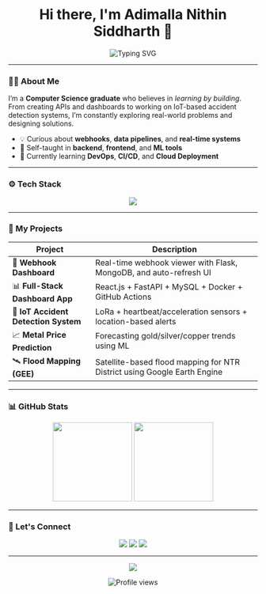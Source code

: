 <h1 align="center">Hi there, I'm Adimalla Nithin Siddharth 👋</h1>

<p align="center">
  <img src="https://readme-typing-svg.demolab.com?font=Fira+Code&duration=3000&pause=1000&color=00F7FF&center=true&vCenter=true&multiline=true&width=700&height=80&lines=Passionate+Developer;CS+Graduate+%7C+Project+Builder;Full-Stack+Developer;Data+Science+Enthusiast;Always+Learning+%26+Building+Cool+Things" alt="Typing SVG" />
</p>

---

### 🧑‍💻 About Me

I’m a **Computer Science graduate** who believes in _learning by building_. From creating APIs and dashboards to working on IoT-based accident detection systems, I’m constantly exploring real-world problems and designing solutions.

- 💡 Curious about **webhooks**, **data pipelines**, and **real-time systems**
- 🔨 Self-taught in **backend**, **frontend**, and **ML tools**
- 🌱 Currently learning **DevOps**, **CI/CD**, and **Cloud Deployment**

---

### ⚙️ Tech Stack

<p align="center">
  <img src="https://skillicons.dev/icons?i=python,java,javascript,react,fastapi,flask,mysql,mongodb,git,docker,linux,html,css" />
</p>

---

### 🧩 My Projects

| Project | Description |
|--------|-------------|
| 🔧 **Webhook Dashboard** | Real-time webhook viewer with Flask, MongoDB, and auto-refresh UI |
| 📊 **Full-Stack Dashboard App** | React.js + FastAPI + MySQL + Docker + GitHub Actions |
| 🚨 **IoT Accident Detection System** | LoRa + heartbeat/acceleration sensors + location-based alerts |
| 📈 **Metal Price Prediction** | Forecasting gold/silver/copper trends using ML |
| 🛰 **Flood Mapping (GEE)** | Satellite-based flood mapping for NTR District using Google Earth Engine |

---

### 📊 GitHub Stats

<p align="center">
  <img src="https://github-readme-stats.vercel.app/api?username=adimallanithin&show_icons=true&theme=tokyonight&count_private=true&hide_border=true" height="160"/>
  <img src="https://github-readme-streak-stats.herokuapp.com?user=adimallanithin&theme=tokyonight&hide_border=true" height="160"/>
</p>

---

### 🔗 Let's Connect

<p align="center">
  <a href="mailto:your.email@example.com"><img src="https://img.shields.io/badge/Gmail-D14836?style=for-the-badge&logo=gmail&logoColor=white"/></a>
  <a href="https://www.linkedin.com/in/YOUR-LINKEDIN/"><img src="https://img.shields.io/badge/LinkedIn-0A66C2?style=for-the-badge&logo=linkedin&logoColor=white"/></a>
  <a href="https://yourportfolio.com"><img src="https://img.shields.io/badge/Portfolio-000?style=for-the-badge&logo=vercel&logoColor=white"/></a>
</p>

---

<p align="center">
  <img src="https://quotes-github-readme.vercel.app/api?type=horizontal&theme=tokyonight" />
</p>

<p align="center">
  <img src="https://komarev.com/ghpvc/?username=adimallanithin&style=flat-square&color=00BFFF" alt="Profile views"/>
</p>
